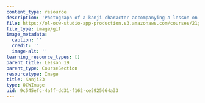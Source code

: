 ```yaml
---
content_type: resource
description: 'Photograph of a kanji character accompanying a lesson on Japanese. '
file: https://ol-ocw-studio-app-production.s3.amazonaws.com/courses/21g-504-japanese-iv-spring-2009/9c545efc4affdd31f162ce5925664a33_Kanji23.gif
file_type: image/gif
image_metadata:
  caption: ''
  credit: ''
  image-alt: ''
learning_resource_types: []
parent_title: Lesson 19
parent_type: CourseSection
resourcetype: Image
title: Kanji23
type: OCWImage
uid: 9c545efc-4aff-dd31-f162-ce5925664a33
---
```

